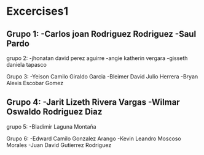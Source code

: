# Excercises1
Grupo 1:
-Carlos joan Rodriguez Rodriguez
-Saul Pardo
-

grupo 2:
-jhonatan david perez aguirre
-angie katherin vergara
-gisseth daniela tapasco

Grupo 3:
-Yeison Camilo Giraldo Garcia
-Bleimer David Julio Herrera
-Bryan Alexis Escobar Gomez

Grupo 4:
-Jarit Lizeth Rivera Vargas
-Wilmar Oswaldo Rodriguez Diaz
-
grupo 5:
-Bladimir Laguna Montaña

Grupo 6:
-Edward Camilo Gonzalez Arango
-Kevin Leandro Moscoso Morales
-Juan David Gutierrez Rodriguez


